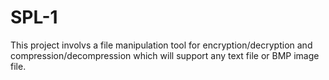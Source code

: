 # SPL-1

This project involvs a file manipulation tool for encryption/decryption and compression/decompression which will support any text file or BMP image file.

